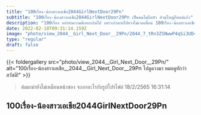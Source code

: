 ```yaml
---
title: "100เรื่อง-น้องสาวเอเชีย2044GirlNextDoor29Pn"
subtitle: "100เรื่อง-น้องสาวเอเชีย2044GirlNextDoor29Pn เป็นคนไม่ถือตัว ส่วนใหญ่ถือแต่แก้ว"
description: "100เรื่อง อย่าทำความดีเยอะเกินไป เพราะถ้าตายไปอาจไม่เจอเพื่อน 100เรื่อง-น้องสาวเอเชีย2044GirlNextDoor29Pn 18/2/2565 16:31:14"
date: 2022-02-18T09:31:14.159Z
image: "photo/view_2044__Girl_Next_Door__29Pn/2044_7_tRn3ZSNwwP4qSi3UD48z.jpg"
type: "regular"
draft: false
---
```


{{< foldergallery src="photo/view_2044__Girl_Next_Door__29Pn/" alt="100เรื่อง-น้องสาวเอเชีย__2044__Girl_Next_Door__29Pn ไปดูดวงมา หมอดูทักว่า สวัสดี!" >}}


> ต้มมาม่ายังไม่เหมือนหน้าซอง จะเอาอะไรกับรูปโปรไฟล์ 18/2/2565 16:31:14

## 100เรื่อง-น้องสาวเอเชีย2044GirlNextDoor29Pn
